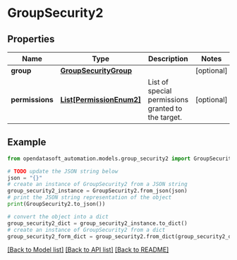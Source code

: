 # GroupSecurity2


## Properties

Name | Type | Description | Notes
------------ | ------------- | ------------- | -------------
**group** | [**GroupSecurityGroup**](GroupSecurityGroup.md) |  | [optional] 
**permissions** | [**List[PermissionEnum2]**](PermissionEnum2.md) | List of special permissions granted to the target. | [optional] 

## Example

```python
from opendatasoft_automation.models.group_security2 import GroupSecurity2

# TODO update the JSON string below
json = "{}"
# create an instance of GroupSecurity2 from a JSON string
group_security2_instance = GroupSecurity2.from_json(json)
# print the JSON string representation of the object
print(GroupSecurity2.to_json())

# convert the object into a dict
group_security2_dict = group_security2_instance.to_dict()
# create an instance of GroupSecurity2 from a dict
group_security2_form_dict = group_security2.from_dict(group_security2_dict)
```
[[Back to Model list]](../README.md#documentation-for-models) [[Back to API list]](../README.md#documentation-for-api-endpoints) [[Back to README]](../README.md)


